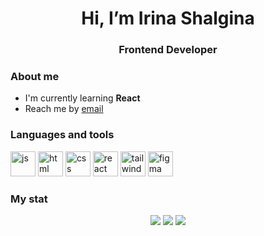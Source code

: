 <div id="header" align="center">
    <h1>Hi, I’m Irina Shalgina</h1>
    <h3>Frontend Developer</h3>
</div>

### About me
- I'm currently learning **React**
- Reach me by [email](mailto:i@shalgina.ru)

### Languages and tools
<img src="https://cdn.jsdelivr.net/gh/devicons/devicon@latest/icons/javascript/javascript-original.svg" title="js" width="40" height="40"/>&nbsp;<img src="https://cdn.jsdelivr.net/gh/devicons/devicon@latest/icons/html5/html5-original.svg" title="html" width="40" height="40"/>&nbsp;<img src="https://cdn.jsdelivr.net/gh/devicons/devicon@latest/icons/css3/css3-original.svg" title="css" width="40" height="40"/>&nbsp;<img src="https://cdn.jsdelivr.net/gh/devicons/devicon@latest/icons/react/react-original.svg" title="react" width="40" height="40"/>&nbsp;<img src="https://cdn.jsdelivr.net/gh/devicons/devicon@latest/icons/tailwindcss/tailwindcss-original-wordmark.svg" title="tailwind" width="40" height="40" />&nbsp;<img src="https://cdn.jsdelivr.net/gh/devicons/devicon@latest/icons/figma/figma-original.svg" title="figma" width="40" height="40" />&nbsp;
          
          
          
### My stat
<div id="stat" align="center">
        <img src="http://github-profile-summary-cards.vercel.app/api/cards/profile-details?username=iashaff&theme=github_dark"/>
        <img src="http://github-profile-summary-cards.vercel.app/api/cards/repos-per-language?username=iashaff&theme=github_dark"/>
        <img src="http://github-profile-summary-cards.vercel.app/api/cards/stats?username=iashaff&theme=github_dark"/>
</div>
          
          

<!---
iashaff/iashaff is a ✨ special ✨ repository because its `README.md` (this file) appears on your GitHub profile.
You can click the Preview link to take a look at your changes.
--->
